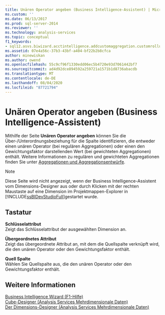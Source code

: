 ```yaml
---
title: Unären Operator angeben (Business Intelligence-Assistent) | Microsoft-Dokumentation
ms.custom: ''
ms.date: 06/13/2017
ms.prod: sql-server-2014
ms.reviewer: ''
ms.technology: analysis-services
ms.topic: conceptual
f1_keywords:
- sql12.asvs.biwizard.acctintelligence.addcustomaggregation.customrollups.f1
ms.assetid: 07e4a56c-37b3-43bf-a404-bf22b2b8cfca
author: minewiskan
ms.author: owend
ms.openlocfilehash: 55c9cf96f1330edd06ec5b4720e93d7061442bf7
ms.sourcegitcommit: ad4d92dce894592a259721a1571b1d8736abacdb
ms.translationtype: MT
ms.contentlocale: de-DE
ms.lasthandoff: 08/04/2020
ms.locfileid: "87721794"
---
```

# <a name="specify-a-unary-operator-business-intelligence-wizard"></a>Unären Operator angeben (Business Intelligence-Assistent)
  Mithilfe der Seite **Unären Operator angeben** können Sie die Über-/Unterordnungsbeziehung für die Spalte identifizieren, die entweder einen unären Operator (bei regulären Aggregationen) oder einen den Gewichtungsfaktor darstellenden Wert (bei gewichteten Aggregationen) enthält. Weitere Informationen zu regulären und gewichteten Aggregationen finden Sie unter [Aggregationen und Aggregationsentwürfe](multidimensional-models-olap-logical-cube-objects/aggregations-and-aggregation-designs.md).  
  
> [!NOTE]  
>  Diese Seite wird nicht angezeigt, wenn der Business Intelligence-Assistent vom Dimensions-Designer aus oder durch Klicken mit der rechten Maustaste auf eine Dimension im Projektmappen-Explorer in [!INCLUDE[ssBIDevStudioFull](../includes/ssbidevstudiofull-md.md)]gestartet wurde.  
  
## <a name="options"></a>Tastatur  
 **Schlüsselattribut**  
 Zeigt das Schlüsselattribut der ausgewählten Dimension an.  
  
 **Übergeordnetes Attribut**  
 Zeigt das übergeordnete Attribut an, mit dem die Quellspalte verknüpft wird, die den unären Operator oder den Gewichtungsfaktor enthält.  
  
 **Quell Spalte**  
 Wählen Sie Quellspalte aus, die den unären Operator oder den Gewichtungsfaktor enthält.  
  
## <a name="see-also"></a>Weitere Informationen  
 [Business Intelligence Wizard (F1-Hilfe)](business-intelligence-wizard-f1-help.md)   
 [Cube-Designer &#40;Analysis Services Mehrdimensionale Daten&#41;](cube-designer-analysis-services-multidimensional-data.md)   
 [Der Dimensions-Designer &#40;Analysis Services Mehrdimensionale Daten&#41;](dimension-designer-analysis-services-multidimensional-data.md)  
  
  
